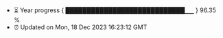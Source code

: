 - ⏳ Year progress { ████████████████████████████▁▁ } 96.35 %
- ⏰ Updated on Mon, 18 Dec 2023 16:23:12 GMT

